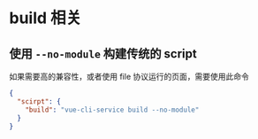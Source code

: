 # build 相关

## 使用 `--no-module` 构建传统的 script

如果需要高的兼容性，或者使用 file 协议运行的页面，需要使用此命令

```json
{
  "scirpt": {
    "build": "vue-cli-service build --no-module"
  }
}
```

